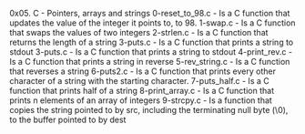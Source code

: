 0x05. C - Pointers, arrays and strings
0-reset_to_98.c - Is a C function that updates the value of the integer it points to, to 98.
1-swap.c - Is a C function that swaps the values of two integers
2-strlen.c - Is a C function that returns the length of a string
3-puts.c - Is a C function that prints a string to stdout
3-puts.c - Is a C function that prints a string to stdout
4-print_rev.c - Is a C function that prints a string in reverse
5-rev_string.c - Is a C function that reverses a string
6-puts2.c - Is a C function that prints every other character of a string with the starting character.
7-puts_half.c - Is a C function that prints half of a string
8-print_array.c - Is a C function that prints n elements of an array of integers
9-strcpy.c - Is a function that copies the string pointed to by src, including the terminating null byte (\0), to the buffer pointed to by dest
